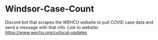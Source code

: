 # Windsor-Case-Count
Discord bot that scrapes the WEHCU website to pull COVID case data and send a message with that info. Link to website: https://www.wechu.org/cv/local-updates
